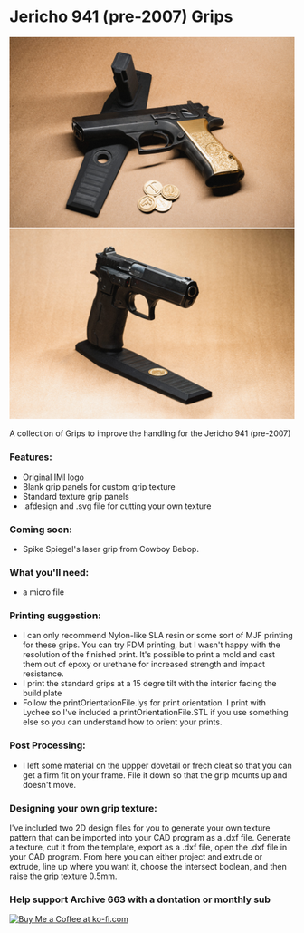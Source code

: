 # Jericho 941 (pre-2007) Grips

![Jericho941Grips003](https://github.com/Archive-663/jericho941/blob/main/ASSETS/PHOTO/1%20(3).jpg)
![Jericho941Grips006](https://github.com/Archive-663/jericho941/blob/main/ASSETS/PHOTO/1%20(6).jpg)

A collection of Grips to improve the handling for the Jericho 941 (pre-2007)

### Features:
- Original IMI logo
- Blank grip panels for custom grip texture
- Standard texture grip panels
- .afdesign and .svg file for cutting your own texture

### Coming soon:
- Spike Spiegel's laser grip from Cowboy Bebop. 

### What you'll need:
- a micro file

### Printing suggestion:
- I can only recommend Nylon-like SLA resin or some sort of MJF printing for these grips. You can try FDM printing, but I wasn't happy with the resolution of the finished print. It's possible to print a mold and cast them out of epoxy or urethane for increased strength and impact resistance.
- I print the standard grips at a 15 degre tilt with the interior facing the build plate
- Follow the printOrientationFile.lys for print orientation. I print with Lychee so I've included a printOrientationFile.STL if you use something else so you can understand how to orient your prints. 

### Post Processing:
- I left some material on the uppper dovetail or frech cleat so that you can get a firm fit on your frame. File it down so that the grip mounts up and doesn't move.

### Designing your own grip texture:
I've included two 2D design files for you to generate your own texture pattern that can be imported into your CAD program as a .dxf file. Generate a texture, cut it from the template, export as a .dxf file, open the .dxf file in your CAD program. From here you can either project and extrude or extrude, line up where you want it, choose the intersect boolean, and then raise the grip texture 0.5mm. 

### Help support Archive 663 with a dontation or monthly sub

<a href='https://ko-fi.com/P5P3MHMSF' target='_blank'><img height='36' style='border:0px;height:36px;' src='https://storage.ko-fi.com/cdn/kofi2.png?v=3' border='0' alt='Buy Me a Coffee at ko-fi.com' /></a>
